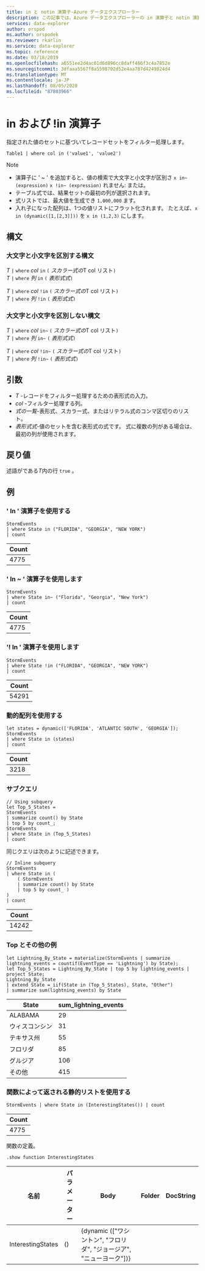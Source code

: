 ```yaml
---
title: in と notin 演算子-Azure データエクスプローラー
description: この記事では、Azure データエクスプローラーの in 演算子と notin 演算子について説明します。
services: data-explorer
author: orspod
ms.author: orspodek
ms.reviewer: rkarlin
ms.service: data-explorer
ms.topic: reference
ms.date: 03/18/2019
ms.openlocfilehash: a6551ee2d4ac01d6d896cc8daff466f3c4a7852e
ms.sourcegitcommit: 3dfaaa5567f8a5598702d52e4aa787d4249824d4
ms.translationtype: MT
ms.contentlocale: ja-JP
ms.lasthandoff: 08/05/2020
ms.locfileid: "87803966"
---
```

# <a name="in-and-in-operators"></a>in および !in 演算子

指定された値のセットに基づいてレコードセットをフィルター処理します。

```kusto
Table1 | where col in ('value1', 'value2')
```

> [!NOTE]
> * 演算子に ' ~ ' を追加すると、値の検索で大文字と小文字が区別さ `x in~ (expression)` `x !in~ (expression)` れません: または。
> * テーブル式では、結果セットの最初の列が選択されます。
> * 式リストでは、最大値を生成でき `1,000,000` ます。
> * 入れ子になった配列は、1つの値リストにフラット化されます。 たとえば、`x in (dynamic([1,[2,3]]))` を `x in (1,2,3)` にします。
 
## <a name="syntax"></a>構文

### <a name="case-sensitive-syntax"></a>大文字と小文字を区別する構文

*T* `|` `where` *col* `in` `(` *スカラー式の*T col リスト`)`   
*T* `|` `where` *列* `in` `(` *表形式式*`)`   
 
*T* `|` `where` *col* `!in` `(` *スカラー式の*T col リスト`)`  
*T* `|` `where` *列* `!in` `(` *表形式式*`)`   

### <a name="case-insensitive-syntax"></a>大文字と小文字を区別しない構文

*T* `|` `where` *col* `in~` `(` *スカラー式の*T col リスト`)`   
*T* `|` `where` *列* `in~` `(` *表形式式*`)`   
 
*T* `|` `where` *col* `!in~` `(` *スカラー式の*T col リスト`)`  
*T* `|` `where` *列* `!in~` `(` *表形式式*`)`   

## <a name="arguments"></a>引数

* *T* -レコードをフィルター処理するための表形式の入力。
* *col* -フィルター処理する列。
* *式の一覧*-表形式、スカラー式、またはリテラル式のコンマ区切りのリスト。
* *表形式式*-値のセットを含む表形式の式です。 式に複数の列がある場合は、最初の列が使用されます。

## <a name="returns"></a>戻り値

述語がである*T*内の行 `true` 。

## <a name="examples"></a>例  

### <a name="use-in-operator"></a>' In ' 演算子を使用する

<!-- csl: https://help.kusto.windows.net:443/Samples -->
```kusto
StormEvents 
| where State in ("FLORIDA", "GEORGIA", "NEW YORK") 
| count
```

|Count|
|---|
|4775|  

### <a name="use-in-operator"></a>' In ~ ' 演算子を使用します  

<!-- csl: https://help.kusto.windows.net:443/Samples -->
```kusto
StormEvents 
| where State in~ ("Florida", "Georgia", "New York") 
| count
```

|Count|
|---|
|4775|  

### <a name="use-in-operator"></a>'! In ' 演算子を使用します

<!-- csl: https://help.kusto.windows.net:443/Samples -->
```kusto
StormEvents 
| where State !in ("FLORIDA", "GEORGIA", "NEW YORK") 
| count
```

|Count|
|---|
|54291|  


### <a name="use-dynamic-array"></a>動的配列を使用する

<!-- csl: https://help.kusto.windows.net:443/Samples -->
```kusto
let states = dynamic(['FLORIDA', 'ATLANTIC SOUTH', 'GEORGIA']);
StormEvents 
| where State in (states)
| count
```

|Count|
|---|
|3218|

### <a name="subquery"></a>サブクエリ

<!-- csl: https://help.kusto.windows.net:443/Samples -->
```kusto
// Using subquery
let Top_5_States = 
StormEvents
| summarize count() by State
| top 5 by count_; 
StormEvents 
| where State in (Top_5_States) 
| count
```

同じクエリは次のように記述できます。

<!-- csl: https://help.kusto.windows.net:443/Samples -->
```kusto
// Inline subquery 
StormEvents 
| where State in (
    ( StormEvents
    | summarize count() by State
    | top 5 by count_ )
) 
| count
```

|Count|
|---|
|14242|  

### <a name="top-with-other-example"></a>Top とその他の例

<!-- csl: https://help.kusto.windows.net:443/Samples -->
```kusto
let Lightning_By_State = materialize(StormEvents | summarize lightning_events = countif(EventType == 'Lightning') by State);
let Top_5_States = Lightning_By_State | top 5 by lightning_events | project State; 
Lightning_By_State
| extend State = iif(State in (Top_5_States), State, "Other")
| summarize sum(lightning_events) by State 
```

| State     | sum_lightning_events |
|-----------|----------------------|
| ALABAMA   | 29                   |
| ウィスコンシン | 31                   |
| テキサス州     | 55                   |
| フロリダ   | 85                   |
| グルジア   | 106                  |
| その他     | 415                  |

### <a name="use-a-static-list-returned-by-a-function"></a>関数によって返される静的リストを使用する

<!-- csl: https://help.kusto.windows.net:443/Samples -->
```kusto
StormEvents | where State in (InterestingStates()) | count

```

|Count|
|---|
|4775|  

関数の定義。

<!-- csl: https://help.kusto.windows.net:443/Samples -->
```kusto
.show function InterestingStates
```

|名前|パラメーター|Body|Folder|DocString|
|---|---|---|---|---|
|InterestingStates|()|{dynamic (["ワシントン", "フロリダ", "ジョージア", "ニューヨーク"])}
